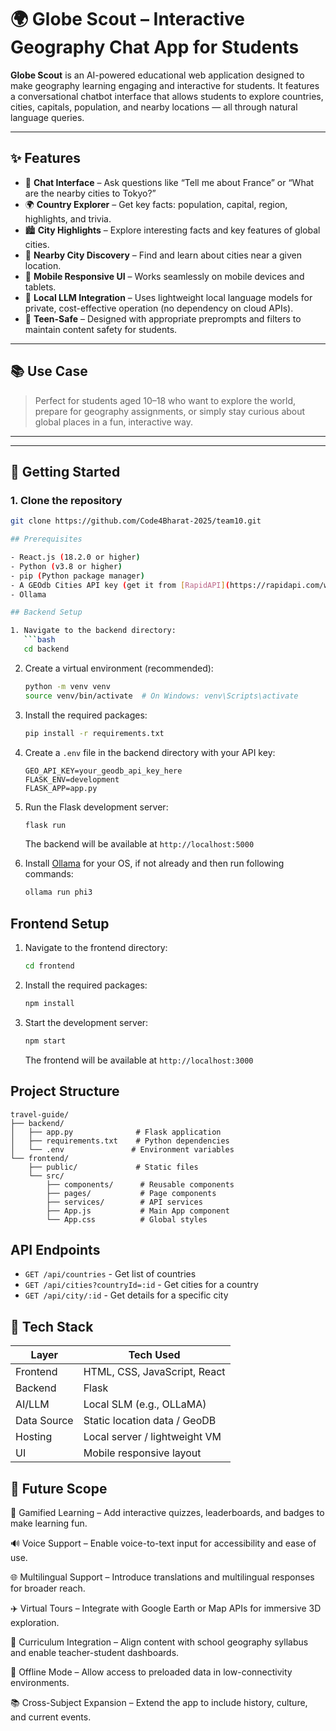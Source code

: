 # 🌍 Globe Scout – Interactive Geography Chat App for Students

**Globe Scout** is an AI-powered educational web application designed to make geography learning engaging and interactive for students. It features a conversational chatbot interface that allows students to explore countries, cities, capitals, population, and nearby locations — all through natural language queries.

---

## ✨ Features

- 💬 **Chat Interface** – Ask questions like “Tell me about France” or “What are the nearby cities to Tokyo?”
- 🌍 **Country Explorer** – Get key facts: population, capital, region, highlights, and trivia.
- 🏙️ **City Highlights** – Explore interesting facts and key features of global cities.
- 📍 **Nearby City Discovery** – Find and learn about cities near a given location.
- 📱 **Mobile Responsive UI** – Works seamlessly on mobile devices and tablets.
- 🔐 **Local LLM Integration** – Uses lightweight local language models for private, cost-effective operation (no dependency on cloud APIs).
- 🧒 **Teen-Safe** – Designed with appropriate preprompts and filters to maintain content safety for students.

---

## 📚 Use Case

> Perfect for students aged 10–18 who want to explore the world, prepare for geography assignments, or simply stay curious about global places in a fun, interactive way.

---

---

## 🚀 Getting Started

### 1. Clone the repository

```bash
git clone https://github.com/Code4Bharat-2025/team10.git

## Prerequisites

- React.js (18.2.0 or higher)
- Python (v3.8 or higher)
- pip (Python package manager)
- A GEOdb Cities API key (get it from [RapidAPI](https://rapidapi.com/wirefreethought/api/geodb-cities/))
- Ollama

## Backend Setup

1. Navigate to the backend directory:
   ```bash
   cd backend
   ```

2. Create a virtual environment (recommended):
   ```bash
   python -m venv venv
   source venv/bin/activate  # On Windows: venv\Scripts\activate
   ```

3. Install the required packages:
   ```bash
   pip install -r requirements.txt
   ```

4. Create a `.env` file in the backend directory with your API key:
   ```
   GEO_API_KEY=your_geodb_api_key_here
   FLASK_ENV=development
   FLASK_APP=app.py
   ```

5. Run the Flask development server:
   ```bash
   flask run
   ```
   The backend will be available at `http://localhost:5000`

   
6. Install [Ollama](https://ollama.com/download) for your OS, if not already and then run following commands:
   ```bash
   ollama run phi3
   ```

## Frontend Setup

1. Navigate to the frontend directory:
   ```bash
   cd frontend
   ```

2. Install the required packages:
   ```bash
   npm install
   ```

3. Start the development server:
   ```bash
   npm start
   ```
   The frontend will be available at `http://localhost:3000`

## Project Structure

```
travel-guide/
├── backend/
│   ├── app.py              # Flask application
│   ├── requirements.txt    # Python dependencies
│   └── .env               # Environment variables
└── frontend/
    ├── public/             # Static files
    └── src/
        ├── components/      # Reusable components
        ├── pages/           # Page components
        ├── services/        # API services
        ├── App.js           # Main App component
        └── App.css          # Global styles
```

## API Endpoints

- `GET /api/countries` - Get list of countries
- `GET /api/cities?countryId=:id` - Get cities for a country
- `GET /api/city/:id` - Get details for a specific city

## 🧰 Tech Stack

| Layer        | Tech Used                         |
|--------------|----------------------------------|
| Frontend     | HTML, CSS, JavaScript, React |
| Backend      | Flask         |
| AI/LLM       | Local SLM (e.g., OLLaMA) |
| Data Source  | Static location data / GeoDB    |
| Hosting      | Local server / lightweight VM     |
| UI           | Mobile responsive layout          |


## 🔮 Future Scope

🧩 Gamified Learning – Add interactive quizzes, leaderboards, and badges to make learning fun.

🔊 Voice Support – Enable voice-to-text input for accessibility and ease of use.

🌐 Multilingual Support – Introduce translations and multilingual responses for broader reach.

✈️ Virtual Tours – Integrate with Google Earth or Map APIs for immersive 3D exploration.

🎒 Curriculum Integration – Align content with school geography syllabus and enable teacher-student dashboards.

📶 Offline Mode – Allow access to preloaded data in low-connectivity environments.

📚 Cross-Subject Expansion – Extend the app to include history, culture, and current events.


